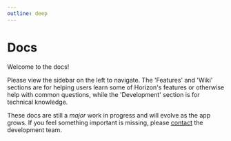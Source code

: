 ```yaml
---
outline: deep
---
```


# Docs

Welcome to the docs!

Please view the sidebar on the left to navigate. The 'Features' and 'Wiki' sections are for helping users learn some of Horizon's features or otherwise help with common questions, while the 'Development' section is for technical knowledge.

These docs are still a *major* work in progress and will evolve as the app grows. If you feel something important is missing, please [contact](../contact) the development team.
